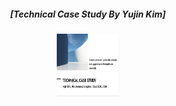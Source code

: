 <div style='text-align:center'>
<h5>[Technical Case Study By Yujin Kim]</h5>
<img src="assets/images/Slide-1.jpg" alt="Slide-1" width="100" height="100">
</a>
</div><br><br><br>
